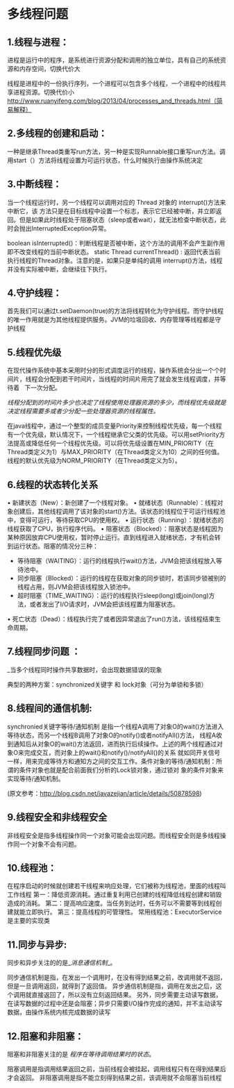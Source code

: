 # 多线程问题

## 1.线程与进程：
进程是运行中的程序，是系统进行资源分配和调用的独立单位，具有自己的系统资源和内存空间，切换代价大

线程是进程中的一份执行序列，一个进程可以包含多个线程，一个进程中的线程共享进程资源。切换代价小
http://www.ruanyifeng.com/blog/2013/04/processes_and_threads.html（简易解释）

## 2.多线程的创建和启动：
一种是继承Thread类重写run方法，另一种是实现Runnable接口重写run方法。调用start（）方法将线程设置为可运行状态，什么时候执行由操作系统决定

## 3.中断线程：
 当一个线程运行时，另一个线程可以调用对应的 Thread 对象的 interrupt()方法来中断它，该 方法只是在目标线程中设置一个标志，表示它已经被中断，并立即返回。但是如果此时线程处于阻塞状态（sleep或者wait），就无法检查中断状态，此时会抛出InterruptedException异常。

boolean isInterrupted()：判断线程是否被中断，这个方法的调用不会产生副作用即不改变线程的当前中断状态。
static Thread currentThread() : 返回代表当前执行线程的Thread对象。注意的是，如果只是单纯的调用 interrupt()方法，线程并没有实际被中断，会继续往下执行。

## 4.守护线程：
首先我们可以通过t.setDaemon(true)的方法将线程转化为守护线程。而守护线程的唯一作用就是为其他线程提供服务。JVM的垃圾回收、内存管理等线程都是守护线程

## 5.线程优先级
在现代操作系统中基本采用时分的形式调度运行的线程，操作系统会分出一个个时间片，线程会分配到若干时间片，当线程的时间片用完了就会发生线程调度，并等待着   下一次分配。

_线程分配到的时间片多少也决定了线程使用处理器资源的多少，而线程优先级就是决定线程需要多或者少分配一些处理器资源的线程属性。_

在java线程中，通过一个整型的成员变量Priority来控制线程优先级，每一个线程有一个优先级，默认情况下，一个线程继承它父类的优先级。可以用setPriority方法提高或降低任何一个线程优先级。可以将优先级设置在MIN_PRIORITY（在Thread类定义为1）与MAX_PRIORITY（在Thread类定义为10）之间的任何值。线程的默认优先级为NORM_PRIORITY（在Thread类定义为5）。

## 6.线程的状态转化关系
>
•	新建状态（New）：新创建了一个线程对象。
•	就绪状态（Runnable）：线程对象创建后，其他线程调用了该对象的start()方法。该状态的线程位于可运行线程池中，变得可运行，等待获取CPU的使用权。
•	运行状态（Running）：就绪状态的线程获取了CPU，执行程序代码。
•	阻塞状态（Blocked）：阻塞状态是线程因为某种原因放弃CPU使用权，暂时停止运行。直到线程进入就绪状态，才有机会转到运行状态。阻塞的情况分三种：
  - 等待阻塞（WAITING）：运行的线程执行wait()方法，JVM会把该线程放入等待池中。
  - 同步阻塞（Blocked）：运行的线程在获取对象的同步锁时，若该同步锁被别的线程占用，则JVM会把该线程放入锁池中。
  - 超时阻塞（TIME_WAITING）：运行的线程执行sleep(long)或join(long)方法，或者发出了I/O请求时，JVM会把该线程置为阻塞状态。
  
•	死亡状态（Dead）：线程执行完了或者因异常退出了run()方法，该线程结束生命周期。


## 7.线程同步问题 ：
_当多个线程同时操作共享数据时，会出现数据错误的现象

典型的两种方案：synchronized关键字 和 lock对象（可分为单锁和多锁）

## 8.线程间的通信机制:
synchronied关键字等待/通知机制 是指一个线程A调用了对象O的wait()方法进入等待状态，而另一个线程B调用了对象O的notify()或者notifyAll()方法，
线程A收到通知后从对象O的wait()方法返回，进而执行后续操作。上述的两个线程通过对象O来完成交互，而对象上的wait()和notify()/notifyAll()的关系
就如同开关信号一样，用来完成等待方和通知方之间的交互工作。条件对象的等待/通知机制：所谓的条件对象也就是配合前面我们分析的Lock锁对象，通过锁对
象的条件对象来实现等待/通知机制。

(原文参考：http://blog.csdn.net/javazejian/article/details/50878598)

## 9.线程安全和非线程安全
 非线程安全是指多线程操作同一个对象可能会出现问题。而线程安全则是多线程操作同一个对象不会有问题。

## 10.线程池： 
在程序启动的时候就创建若干线程来响应处理，它们被称为线程池，里面的线程叫工作线程 
第一：降低资源消耗。通过重复利用已创建的线程降低线程创建和销毁造成的消耗。 
第二：提高响应速度。当任务到达时，任务可以不需要等到线程创建就能立即执行。 
第三：提高线程的可管理性。 
常用线程池：ExecutorService 是主要的实现类

## 11.同步与异步:
同步和异步关注的的是_*消息通信机制*_。

同步通信机制是指，在发出一个调用时，在没有得到结果之前，改调用就不返回，但是一旦调用返回，就得到了返回值。
异步通信机制是指，调用在发出之后，这个调用就直接返回了，所以没有立刻返回结果。
另外，同步需要主动读写数据，在读写数据的过程中还是会阻塞；异步只需要I/O操作完成的通知，并不主动读写数据，由操作系统内核完成数据的读写

## 12.阻塞和非阻塞：
阻塞和非阻塞关注的是
_*程序在等待调用结果时的状态*_。

阻塞调用是指调用结果返回之前，当前线程会被挂起，调用线程只有在得到结果后才会返回。
非阻塞调用是指不能立刻得到结果之前，该调用就不会阻塞当前线程



